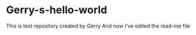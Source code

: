 # Gerry-s-hello-world
This is test repository created by Gerry
And now I've edited the read-me file
